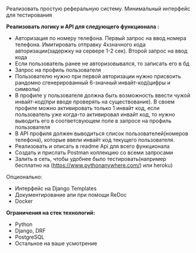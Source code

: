 Реализовать простую реферальную систему. Минимальный интерфейс для тестирования

**Реализовать логику и API для следующего функционала :**

- Авторизация по номеру телефона. Первый запрос на ввод номера телефона. Имитировать отправку 4хзначного 
кода авторизации(задержку на сервере 1-2 сек). Второй запрос на ввод кода
- Если пользователь ранее не авторизовывался, то записать его в бд
- Запрос на профиль пользователя
- Пользователю нужно при первой авторизации нужно присвоить рандомно сгенерированный 
6-значный инвайт-код(цифры и символы)
- В профиле у пользователя должна быть возможность ввести чужой инвайт-код(при вводе проверять на 
существование). В своем профиле можно активировать только 1 инвайт код, если пользователь уже когда-то 
активировал инвайт код, то нужно выводить его в соответсвующем поле в запросе на профиль пользователя
- В API профиля должен выводиться список пользователей(номеров телефона), которые ввели инвайт код текущего пользователя.
- Реализовать и описать в readme Api для всего функционала
- Создать и прислать Postman коллекцию со всеми запросами
- Залить в сеть, чтобы удобнее было тестировать(например бесплатно на 
(https://www.pythonanywhere.com/) или heroku)

Опционально:

- Интерфейс на Django Templates
- Документирование апи при помощи ReDoc
- Docker

**Ограничения на стек технологий:**

- Python
- Django, DRF
- PostgreSQL
- Остальное на ваше усмотрение